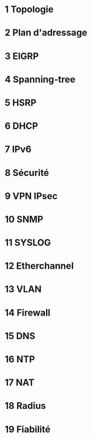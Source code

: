 # 1 Topologie
# 2 Plan d'adressage
# 3 EIGRP
# 4 Spanning-tree
# 5 HSRP
# 6 DHCP
# 7 IPv6
# 8 Sécurité
# 9 VPN IPsec
# 10 SNMP
# 11 SYSLOG
# 12 Etherchannel
# 13 VLAN
# 14 Firewall
# 15 DNS
# 16 NTP
# 17 NAT
# 18 Radius
# 19 Fiabilité

